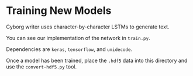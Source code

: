 # Training New Models

Cyborg writer uses character-by-character LSTMs to generate text. 

You can see our implementation of the network in `train.py`. 

Dependencies are `keras`, `tensorflow`, and `unidecode`. 

Once a model has been trained, place the `.hdf5` data into this 
directory and use the `convert-hdf5.py` tool. 